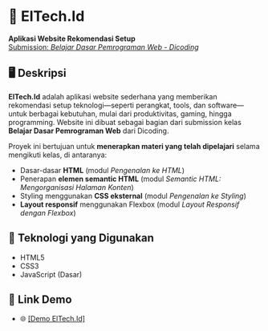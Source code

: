 # 🌟 ElTech.Id
**Aplikasi Website Rekomendasi Setup**  
[Submission: *Belajar Dasar Pemrograman Web - Dicoding*](https://www.dicoding.com/academies/123-belajar-dasar-pemrograman-web)


## 🖥️ Deskripsi  
**ElTech.Id** adalah aplikasi website sederhana yang memberikan rekomendasi setup teknologi—seperti perangkat, tools, dan software—untuk berbagai kebutuhan, mulai dari produktivitas, gaming, hingga programming. Website ini dibuat sebagai bagian dari submission kelas **Belajar Dasar Pemrograman Web** dari Dicoding.

Proyek ini bertujuan untuk **menerapkan materi yang telah dipelajari** selama mengikuti kelas, di antaranya:

- Dasar-dasar **HTML** (modul *Pengenalan ke HTML*)
- Penerapan **elemen semantic HTML** (modul *Semantic HTML: Mengorganisasi Halaman Konten*)
- Styling menggunakan **CSS eksternal** (modul *Pengenalan ke Styling*)
- **Layout responsif** menggunakan Flexbox (modul *Layout Responsif dengan Flexbox*)

## 🚀 Teknologi yang Digunakan
- HTML5
- CSS3
- JavaScript (Dasar)

## 🔗 Link Demo
- 🌐 [[Demo ElTech.Id]](https://eltechid.netlify.app/)
